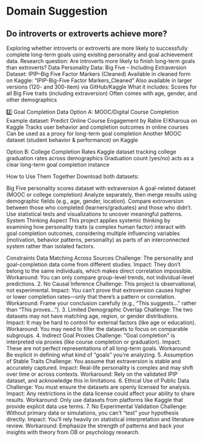 # Domain Suggestion

## Do introverts or extroverts achieve more?

Exploring whether introverts or extroverts are more likely to successfully complete
long-term goals using existing personality and goal achievement data.
Research question: Are introverts more likely to finish long-term goals than extroverts?
Data
Personality Data: Big Five – Including Extraversion
Dataset: IPIP–Big Five Factor Markers (Cleaned)
Available in cleaned form on Kaggle: “IPIP-Big-Five Factor Markers_Cleaned”
Also available in larger versions (120- and 300-item) via GitHub/Kaggle
What it includes:
Scores for all Big Five traits (including extraversion)
Often comes with age, gender, and other demographics

2️⃣ Goal Completion Data
Option A: MOOC/Digital Course Completion
Example dataset: Predict Online Course Engagement by Rabie El Kharoua on Kaggle
Tracks user behavior and completion outcomes in online courses
Can be used as a proxy for long-term goal completion
Another MOOC dataset (student behavior & performance) on Kaggle

Option B: College Completion Rates
Kaggle dataset tracking college graduation rates across demographics
Graduation count (yes/no) acts as a clear long-term goal completion instance

How to Use Them Together
Download both datasets:

Big Five personality scores dataset with extraversion
A goal-related dataset (MOOC or college completion)
Analyze separately, then merge results using demographic fields
(e.g., age, gender, location).
Compare extroversion between those who completed (learners/graduates) and those
who didn’t.
Use statistical tests and visualizations to uncover meaningful patterns.
System Thinking Aspect
This project applies systemic thinking by examining how personality traits
(a complex human factor) interact with goal completion outcomes, considering
multiple influencing variables (motivation, behavior patterns, personality) as
parts of an interconnected system rather than isolated factors.

Constraints
Data Matching Across Sources
Challenge: The personality and goal-completion data come from different studies.
Impact: They don’t belong to the same individuals, which makes direct correlation
impossible.
Workaround: You can only compare group-level trends, not individual-level predictions.
2. No Causal Inference
Challenge: This project is observational, not experimental.
Impact: You can’t prove that extroversion causes higher or lower completion
rates—only that there’s a pattern or correlation.
Workaround: Frame your conclusion carefully (e.g., “This suggests...” rather
than “This proves…”).
3. Limited Demographic Overlap
Challenge: The two datasets may not have matching age, region, or gender distributions.
Impact: It may be hard to control for external factors (like age or education).
Workaround: You may need to filter the datasets to focus on comparable subgroups.
4. Indirect Goal Proxies
Challenge: "Goal completion" is interpreted via proxies
(like course completion or graduation).
Impact: These are not perfect representations of all long-term goals.
Workaround: Be explicit in defining what kind of “goals” you're analyzing.
5. Assumption of Stable Traits
Challenge: You assume that extraversion is stable and accurately captured.
Impact: Real-life personality is complex and may shift over time or across contexts.
Workaround: Rely on the validated IPIP dataset, and acknowledge this in limitations.
6. Ethical Use of Public Data
Challenge: You must ensure the datasets are openly licensed for analysis.
Impact: Any restrictions in the data license could affect your ability to share results.
Workaround: Only use datasets from platforms like Kaggle that provide explicit
data use terms.
7. No Experimental Validation
Challenge: Without primary data or simulations, you can't “test” your hypothesis
directly.
Impact: You’ll rely heavily on statistical interpretation and literature review.
Workaround: Emphasize the strength of patterns and back your insights with theory
from OB or psychology research.
